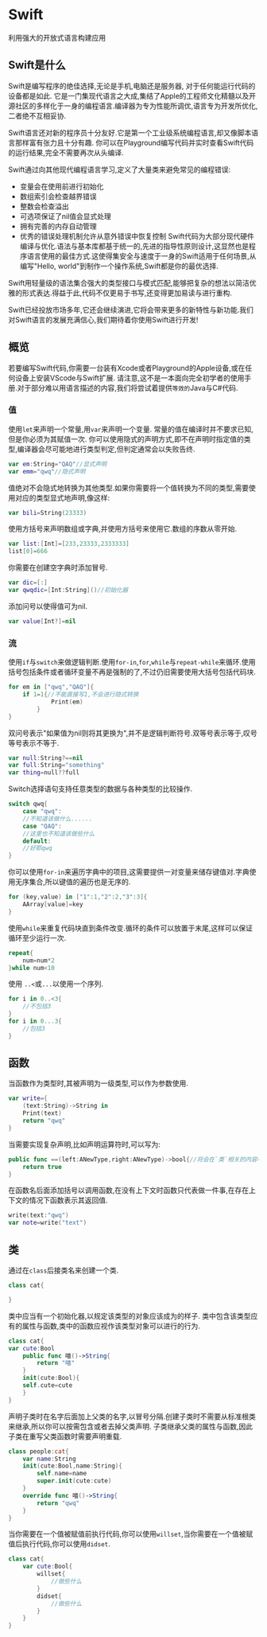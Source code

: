 # Swift
利用强大的开放式语言构建应用

## Swift是什么

Swift是编写程序的绝佳选择,无论是手机,电脑还是服务器, 对于任何能运行代码的设备都是如此.
它是一门集现代语言之大成,集结了Apple的工程师文化精髓以及开源社区的多样化于一身的编程语言.编译器为专为性能所调优,语言专为开发所优化,二者绝不互相妥协.

Swift语言还对新的程序员十分友好.它是第一个工业级系统编程语言,却又像脚本语言那样富有张力且十分有趣.
你可以在Playground编写代码并实时查看Swift代码的运行结果,完全不需要再次从头编译.

Swift通过向其他现代编程语言学习,定义了大量类来避免常见的编程错误:

- 变量会在使用前进行初始化
- 数组索引会检查越界错误
- 整数会检查溢出
- 可选项保证了nil值会显式处理
- 拥有完善的内存自动管理
- 优秀的错误处理机制允许从意外错误中恢复控制
Swift代码为大部分现代硬件编译与优化.语法与基本库都基于统一的,先进的指导性原则设计,这显然也是程序语言使用的最佳方式.这使得集安全与速度于一身的Swift适用于任何场景,从编写"Hello, world"到制作一个操作系统,Swift都是你的最优选择.

Swift用轻量级的语法集合强大的类型接口与模式匹配,能够把复杂的想法以简洁优雅的形式表达.得益于此,代码不仅更易于书写,还变得更加易读与进行重构.

Swift已经投放市场多年,它还会继续演进,它将会带来更多的新特性与新功能.我们对Swift语言的发展充满信心,我们期待着你使用Swift进行开发!

## 概览

若要编写Swift代码,你需要一台装有Xcode或者Playground的Apple设备,或在任何设备上安装VScode与Swift扩展.
请注意,这不是一本面向完全初学者的使用手册.对于部分难以用语言描述的内容,我们将尝试着提供`等效的`Java与C#代码.

### 值

使用`let`来声明一个常量,用`var`来声明一个变量.
常量的值在编译时并不要求已知,但是你必须为其赋值一次.
你可以使用隐式的声明方式,即不在声明时指定值的类型,编译器会尽可能地进行类型判定,但判定通常会以失败告终.

```Swift
var em:String="QAQ"//显式声明
var emm="qwq"//隐式声明
```

值绝对不会隐式地转换为其他类型.如果你需要将一个值转换为不同的类型,需要使用对应的类型显式地声明,像这样:

```Swift
var bili=String(23333)
```

使用方括号来声明数组或字典,并使用方括号来使用它.数组的序数从零开始.

```Swift
var list:[Int]=[233,23333,2333333]
list[0]=666
```

你需要在创建空字典时添加冒号.
```Swift
var dic=[:]
var qwqdic=[Int:String]()//初始化器
```

添加问号以使得值可为nil.
```Swift
var value[Int?]=nil
```

### 流

使用`if`与`switch`来做逻辑判断.使用`for-in`,`for`,`while`与`repeat-while`来循环.使用括号包括条件或者循环变量不再是强制的了,不过仍旧需要使用大括号包括代码块.

```Swift
for em in ["qwq","QAQ"]{
    if 1=1{//不能直接写1,不会进行隐式转换
            Print(em)
        }
}
```
双问号表示"如果值为nil则将其更换为",并不是逻辑判断符号.双等号表示等于,叹号等号表示不等于.

```Swift
var null:String?==nil
var full:String="something"
var thing=null??full
```

Switch选择语句支持任意类型的数据与各种类型的比较操作.

```Swift
switch qwq{
    case "qwq":
    //不知道该做什么......
    case "QAQ":
    //这里也不知道该做些什么
    default:
    //好耶qwq
}
```
你可以使用`for-in`来遍历字典中的项目,这需要提供一对变量来储存键值对.字典使用无序集合,所以键值的遍历也是无序的.

```Swift
for (key,value) in ["1":1,"2":2,"3":3]{
    AArray[value]=key
}
```

使用`while`来重复代码块直到条件改变.循环的条件可以放置于末尾,这样可以保证循环至少运行一次.

```Swift
repeat{
    num=num*2
}while num<10
```

使用 `..<`或`...`以使用一个序列.

```Swift
for i in 0..<3{
    //不包括3
}
for i in 0...3{
    //包括3
}
```

## 函数

当函数作为类型时,其被声明为一级类型,可以作为参数使用.

```Swift
var write={
    (text:String)->String in
    Print(text)
    return "qwq"
}
```

当需要实现复杂声明,比如声明运算符时,可以写为:

```Swift
public func ==(left:ANewType,right:ANewType)->bool{//将会在`类`相关的内容中提到为什么需要新的类型
    return true
}
```

在函数名后面添加括号以调用函数,在没有上下文时函数只代表做一件事,在存在上下文的情况下函数表示其返回值.

```Swift
write(text:"qwq")
var note=write("text")
```

## 类

通过在`class`后接类名来创建一个类.

```Swift
class cat{

}
```

类中应当有一个初始化器,以规定该类型的对象应该成为的样子.
类中包含该类型应有的属性与函数,类中的函数应视作该类型对象可以进行的行为.

```Swift
class cat{
var cute:Bool
    public func 喵()->String{
        return "喵"
    }
    init(cute:Bool){
    self.cute=cute
    }
}
```

声明子类时在名字后面加上父类的名字,以冒号分隔.创建子类时不需要从标准根类来继承,所以你可以按需包含或者去掉父类声明.
子类继承父类的属性与函数,因此子类在重写父类函数时需要声明重载.

```Swift
class people:cat{
    var name:String
    init(cute:Bool,name:String){
        self.name=name
        super.init(cute:cute)
    }
    override func 喵()->String{
        return "qwq"
    }
}
```

当你需要在一个值被赋值前执行代码,你可以使用`willset`,当你需要在一个值被赋值后执行代码,你可以使用`didset`.

```Swift
class cat{
    var cute:Bool{
        willset{
            //做些什么
        }
        didset{
            //做些什么
        }
    }
}
```
